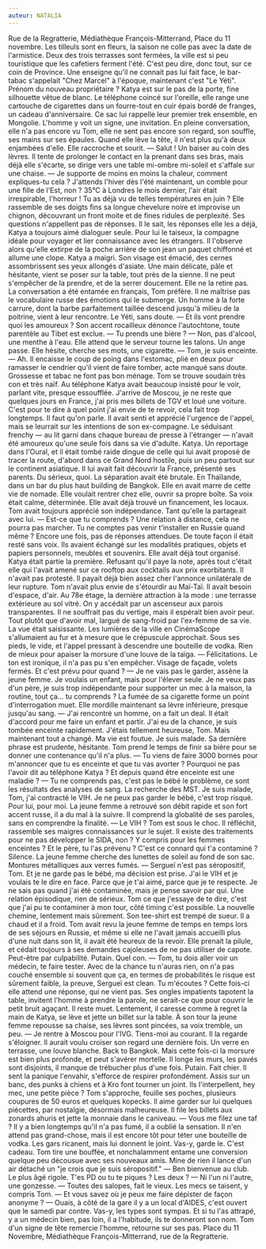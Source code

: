 ```yaml
---
auteur: NATALIA
---
```


Rue de la Regratterie, Médiathèque François-Mitterrand, Place du 11 novembre. Les tilleuls sont en fleurs, la saison ne colle pas avec la date de l'armistice. Deux des trois terrasses sont fermées, la ville est si peu touristique que les cafetiers ferment l'été. C'est peu dire, donc tout, sur ce coin de Province. Une enseigne qu'il ne connait pas lui fait face, le bar-tabac s'appelait "Chez Marcel" à l'époque, maintenant c'est "Le Yéti". Prénom du nouveau propriétaire ?
Katya est sur le pas de la porte, fine silhouette vêtue de blanc. Le téléphone coincé sur l'oreille, elle range une cartouche de cigarettes dans un fourre-tout en cuir épais bordé de franges, un cadeau d'anniversaire. Ce sac lui rappelle leur premier trek ensemble, en Mongolie. L'homme y voit un signe, une invitation.
En pleine conversation, elle n'a pas encore vu Tom, elle ne sent pas encore son regard, son souffle, ses mains sur ses épaules. Quand elle lève la tête, il n'est plus qu'à deux enjambées d'elle. Elle raccroche et sourit.
— Salut ! Un baiser au coin des lèvres. Il tente de prolonger le contact en la prenant dans ses bras, mais déjà elle s'écarte, se dirige vers une table mi-ombre mi-soleil et s'affale sur une chaise.
— Je supporte de moins en moins la chaleur, comment expliques-tu cela ? J'attends l'hiver dès l'été maintenant, un comble pour une fille de l'Est, non ? 35°C à Londres le mois dernier, l'air était irrespirable, l'horreur ! Tu as déjà vu de telles températures en juin ?
Elle rassemble de ses doigts fins sa longue chevelure noire et improvise un chignon, découvrant un front moite et de fines ridules de perplexité. Ses questions n'appellent pas de réponses. Il le sait, les réponses elle les a déjà, Katya a toujours aimé dialoguer seule. Pour lui le taiseux, la compagne idéale pour voyager et lier connaissance avec les étrangers.
Il l'observe alors qu'elle extirpe de la poche arrière de son jean un paquet chiffonné et allume une clope. Katya a maigri. Son visage est émacié, des cernes assombrissent ses yeux allongés d'asiate. Une main délicate, pâle et hésitante, vient se poser sur la table, tout près de la sienne. Il ne peut s'empêcher de la prendre, et de la serrer doucement. Elle ne la retire pas.
La conversation a été entamée en français, Tom préfère. Il ne maîtrise pas le vocabulaire russe des émotions qui le submerge.
Un homme à la forte carrure, dont la barbe parfaitement taillée descend jusqu'à milieu de la poitrine, vient à leur rencontre. Le Yéti, sans doute.
— Et ils vont prendre quoi les amoureux ? Son accent rocailleux dénonce l'autochtone, toute parentèle au Tibet est exclue.
— Tu prends une bière ?
— Non, pas d'alcool, une menthe à l'eau. Elle attend que le serveur tourne les talons. Un ange passe. Elle hésite, cherche ses mots, une cigarette.
— Tom, je suis enceinte.
— Ah. Il encaisse le coup de poing dans l'estomac, plié en deux pour ramasser le cendrier qu'il vient de faire tomber, acte manqué sans doute. Grossesse et tabac ne font pas bon ménage.
Tom se trouve soudain très con et très naïf. Au téléphone Katya avait beaucoup insisté pour le voir, parlant vite, presque essoufflée. J'arrive de Moscou, je ne reste que quelques jours en France, j'ai pris mes billets de TGV et loué une voiture. C'est pour te dire à quel point j'ai envie de te revoir, cela fait trop longtemps. Il faut qu'on parle.
Il avait senti et apprécié l'urgence de l'appel, mais se leurrait sur les intentions de son ex-compagne.
Le séduisant frenchy — au lit garni dans chaque bureau de presse à l'étranger — n'avait été amoureux qu'une seule fois dans sa vie d'adulte. Katya. Un reportage dans l'Oural, et il était tombé raide dingue de celle qui lui avait proposé de tracer la route, d'abord dans ce Grand Nord hostile, puis un peu partout sur le continent asiatique. Il lui avait fait découvrir la France, présenté ses parents. Du sérieux, quoi.
La séparation avait été brutale. En Thaïlande, dans un bar du plus haut building de Bangkok. Elle en avait marre de cette vie de nomade. Elle voulait rentrer chez elle, ouvrir sa propre boîte. Sa voix était calme, déterminée. Elle avait déjà trouvé un financement, les locaux. Tom avait toujours apprécié son indépendance. Tant qu'elle la partageait avec lui.
— Est-ce que tu comprends ? Une relation à distance, cela ne pourra pas marcher. Tu ne comptes pas venir t'installer en Russie quand même ?
Encore une fois, pas de réponses attendues. De toute façon il était resté sans voix. Ils avaient échangé sur les modalités pratiques, objets et papiers personnels, meubles et souvenirs. Elle avait déjà tout organisé. Katya était partie la première. Refusant qu'il paye la note, après tout c'était elle qui l'avait amené sur ce rooftop aux cocktails aux prix exorbitants. Il n'avait pas protesté. Il payait déjà bien assez cher l'annonce unilatérale de leur rupture.
Tom n'avait plus envie de s'étourdir au Maï-Taï. Il avait besoin d'espace, d'air. Au 78e étage, la dernière attraction à la mode : une terrasse extérieure au sol vitré. On y accédait par un ascenseur aux parois transparentes. Il ne souffrait pas du vertige, mais il espérait bien avoir peur. Tout plutôt que d'avoir mal, largué de sang-froid par l'ex-femme de sa vie.
La vue était saisissante. Les lumières de la ville en CinémaScope s'allumaient au fur et à mesure que le crépuscule approchait. Sous ses pieds, le vide, et l'appel pressant à descendre une bouteille de vodka. Rien de mieux pour apaiser la morsure d'une louve de la taïga.
— Félicitations. Le ton est ironique, il n'a pas pu s'en empêcher. Visage de façade, volets fermés. Et c'est prévu pour quand ?
— Je ne vais pas le garder, assène la jeune femme. Je voulais un enfant, mais pour l'élever seule. Je ne veux pas d'un père, je suis trop indépendante pour supporter un mec à la maison, la routine, tout ça... tu comprends ?
La fumée de sa cigarette forme un point d'interrogation muet. Elle mordille maintenant sa lèvre inférieure, presque jusqu'au sang.
— J'ai rencontré un homme, on a fait un deal. Il était d'accord pour me faire un enfant et partir. J'ai eu de la chance, je suis tombée enceinte rapidement. J'étais tellement heureuse, Tom. Mais maintenant tout a changé. Ma vie est foutue. Je suis malade.
Sa dernière phrase est prudente, hésitante. Tom prend le temps de finir sa bière pour se donner une contenance qu'il n'a plus.
— Tu viens de faire 3000 bornes pour m'annoncer que tu es enceinte et que tu vas avorter ? Pourquoi ne pas l'avoir dit au téléphone Katya ? Et depuis quand être enceinte est une maladie ?
— Tu ne comprends pas, c'est pas le bébé le problème, ce sont les résultats des analyses de sang. La recherche des MST. Je suis malade, Tom, j'ai contracté le VIH. Je ne peux pas garder le bébé, c'est trop risqué. Pour lui, pour moi.
La jeune femme a retrouvé son débit rapide et son fort accent russe, il a du mal à la suivre. Il comprend la globalité de ses paroles, sans en comprendre la finalité.
— Le VIH ? Tom est sous le choc. Il réfléchit, rassemble ses maigres connaissances sur le sujet. Il existe des traitements pour ne pas développer le SIDA, non ? Y compris pour les femmes enceintes ? Et le père, tu l'as prévenu ? C'est ce connard qui t'a contaminé ?
Silence. La jeune femme cherche des lunettes de soleil au fond de son sac. Montures métalliques aux verres fumés.
— Sergueï n'est pas séropositif, Tom. Et je ne garde pas le bébé, ma décision est prise. J'ai le VIH et je voulais te le dire en face. Parce que je t'ai aimé, parce que je te respecte. Je ne sais pas quand j'ai été contaminée, mais je pense savoir par qui. Une relation épisodique, rien de sérieux. Tom ce que j'essaye de te dire, c'est que j'ai pu te contaminer à mon tour, côté timing c'est possible.
La nouvelle chemine, lentement mais sûrement. Son tee-shirt est trempé de sueur. Il a chaud et il a froid. Tom avait revu la jeune femme de temps en temps lors de ses séjours en Russie, et même si elle ne l'avait jamais accueilli plus d'une nuit dans son lit, il avait été heureux de la revoir. Elle prenait la pilule, et cédait toujours à ses demandes cajoleuses de ne pas utiliser de capote. Peut-être par culpabilité. Putain. Quel con.
— Tom, tu dois aller voir un médecin, te faire tester. Avec de la chance tu n'auras rien, on n'a pas couché ensemble si souvent que ça, en termes de probabilités le risque est sûrement faible, la preuve, Sergueï est clean. Tu m'écoutes ?
Cette fois-ci elle attend une réponse, qui ne vient pas. Ses ongles impatients tapotent la table, invitent l'homme à prendre la parole, ne serait-ce que pour couvrir le petit bruit agaçant. Il reste muet. Lentement, il caresse comme à regret la main de Katya, se lève et jette un billet sur la table.
À son tour la jeune femme repousse sa chaise, ses lèvres sont pincées, sa voix tremble, un peu.
— Je rentre à Moscou pour l'IVG. Tiens-moi au courant.
Il la regarde s'éloigner. Il aurait voulu croiser son regard une dernière fois. Un verre en terrasse, une louve blanche. Back to Bangkok. Mais cette fois-ci la morsure est bien plus profonde, et peut s'avérer mortelle. Il longe les murs, les pavés sont disjoints, il manque de trébucher plus d'une fois. Putain. Fait chier. Il sent la panique l'envahir, s'efforce de respirer profondément.
Assis sur un banc, des punks à chiens et à Kro font tourner un joint. Ils l'interpellent, hey mec, une petite pièce ? Tom s'approche, fouille ses poches, plusieurs coupures de 50 euros et quelques kopecks. Il aime garder sur lui quelques piécettes, par nostalgie, désormais malheureuse. Il file les billets aux zonards ahuris et jette la monnaie dans le caniveau.
— Vous me filez une taf ? Il y a bien longtemps qu'il n'a pas fumé, il a oublié la sensation. Il n'en attend pas grand-chose, mais il est encore tôt pour téter une bouteille de vodka. Les gars ricanent, mais lui donnent le joint. Vas-y, garde le. C'est cadeau.
Tom tire une bouffée, et nonchalamment entame une conversion quelque peu décousue avec ses nouveaux amis. Mine de rien il lance d'un air détaché un "je crois que je suis séropositif."
— Ben bienvenue au club. Le plus âgé rigole. T'es PD ou tu te piques ? Les deux ?
— Ni l'un ni l'autre, une gonzesse.
— Toutes des salopes, fait le vieux. Les mecs se taisent, y compris Tom.
— Et vous savez où je peux me faire dépister de façon anonyme ?
— Ouais, à côté de la gare il y a un local d'AIDES, c'est ouvert que le samedi par contre. Vas-y, les types sont sympas. Et si tu l'as attrapé, y a un médecin bien, pas loin, il a l'habitude, ils te donneront son nom.
Tom d'un signe de tête remercie l'homme, retourne sur ses pas. Place du 11 Novembre, Médiathèque François-Mitterrand, rue de la Regratterie.
